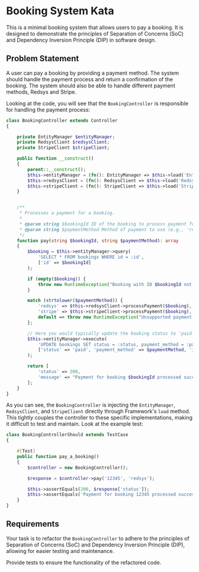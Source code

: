 # Booking System Kata

This is a minimal booking system that allows users to pay a booking. It is designed to demonstrate the principles of
Separation of Concerns (SoC) and Dependency Inversion Principle (DIP) in software design.

## Problem Statement

A user can pay a booking by providing a payment method. The system should handle the payment process and return a
confirmation of the booking. The system should also be able to handle different payment methods, Redsys and Stripe.

Looking at the code, you will see that the `BookingController` is responsible for handling the payment process:

```php
class BookingController extends Controller
{

    private EntityManager $entityManager;
    private RedsysClient $redsysClient;
    private StripeClient $stripeClient;

    public function __construct()
    {
        parent::__construct();
        $this->entityManager = (fn(): EntityManager => $this->load('EntityManager'))();
        $this->redsysClient = (fn(): RedsysClient => $this->load('RedsysClient'))();
        $this->stripeClient = (fn(): StripeClient => $this->load('StripeClient'))();
    }


    /**
     * Processes a payment for a booking.
     *
     * @param string $bookingId ID of the booking to process payment for.
     * @param string $paymentMethod Method of payment to use (e.g., 'redsys', 'stripe').
     */
    function pay(string $bookingId, string $paymentMethod): array
    {
        $booking = $this->entityManager->query(
            'SELECT * FROM bookings WHERE id = :id',
            ['id' => $bookingId]
        );

        if (empty($booking)) {
            throw new RuntimeException("Booking with ID $bookingId not found.");
        }

        match (strtolower($paymentMethod)) {
            'redsys' => $this->redsysClient->processPayment($booking),
            'stripe' => $this->stripeClient->processPayment($booking),
            default => throw new RuntimeException("Unsupported payment method: $paymentMethod"),
        };

        // Here you would typically update the booking status to 'paid' or similar
        $this->entityManager->execute(
            'UPDATE bookings SET status = :status, payment_method = :payment_method WHERE id = :id',
            ['status' => 'paid', 'payment_method' => $paymentMethod, 'id' => $bookingId]
        );

        return [
            'status' => 200,
            'message' => "Payment for booking $bookingId processed successfully using $paymentMethod."
        ];
    }
}
```

As you can see, the `BookingController` is injecting the `EntityManager`, `RedsysClient`, and `StripeClient` directly
through Framework's `load` method. This tightly couples the controller to these specific implementations, making it
difficult to test and maintain. Look at the example test:

```php
class BookingControllerShould extends TestCase
{

    #[Test]
    public function pay_a_booking()
    {
        $controller = new BookingController();

        $response = $controller->pay('12345', 'redsys');

        $this->assertEquals(200, $response['status']);
        $this->assertEquals('Payment for booking 12345 processed successfully using redsys.', $response['message']);
    }
}
```

## Requirements

Your task is to refactor the `BookingController` to adhere to the principles of Separation of Concerns (SoC) and
Dependency Inversion Principle (DIP), allowing for easier testing and maintenance.

Provide tests to ensure the functionality of the refactored code.
